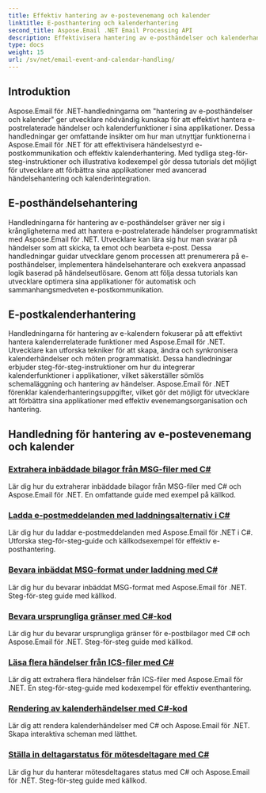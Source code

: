 ```yaml
---
title: Effektiv hantering av e-postevenemang och kalender
linktitle: E-posthantering och kalenderhantering
second_title: Aspose.Email .NET Email Processing API
description: Effektivisera hantering av e-posthändelser och kalenderhantering med Aspose.Email för .NET-tutorials. Lär dig att automatisera e-posthändelser och sömlöst integrera kalenderfunktioner.
type: docs
weight: 15
url: /sv/net/email-event-and-calendar-handling/
---
```


## Introduktion

Aspose.Email för .NET-handledningarna om "hantering av e-posthändelser och kalender" ger utvecklare nödvändig kunskap för att effektivt hantera e-postrelaterade händelser och kalenderfunktioner i sina applikationer. Dessa handledningar ger omfattande insikter om hur man utnyttjar funktionerna i Aspose.Email för .NET för att effektivisera händelsestyrd e-postkommunikation och effektiv kalenderhantering. Med tydliga steg-för-steg-instruktioner och illustrativa kodexempel gör dessa tutorials det möjligt för utvecklare att förbättra sina applikationer med avancerad händelsehantering och kalenderintegration.

## E-posthändelsehantering

Handledningarna för hantering av e-posthändelser gräver ner sig i krångligheterna med att hantera e-postrelaterade händelser programmatiskt med Aspose.Email för .NET. Utvecklare kan lära sig hur man svarar på händelser som att skicka, ta emot och bearbeta e-post. Dessa handledningar guidar utvecklare genom processen att prenumerera på e-posthändelser, implementera händelsehanterare och exekvera anpassad logik baserad på händelseutlösare. Genom att följa dessa tutorials kan utvecklare optimera sina applikationer för automatisk och sammanhangsmedveten e-postkommunikation.

## E-postkalenderhantering

Handledningarna för hantering av e-kalendern fokuserar på att effektivt hantera kalenderrelaterade funktioner med Aspose.Email för .NET. Utvecklare kan utforska tekniker för att skapa, ändra och synkronisera kalenderhändelser och möten programmatiskt. Dessa handledningar erbjuder steg-för-steg-instruktioner om hur du integrerar kalenderfunktioner i applikationer, vilket säkerställer sömlös schemaläggning och hantering av händelser. Aspose.Email för .NET förenklar kalenderhanteringsuppgifter, vilket gör det möjligt för utvecklare att förbättra sina applikationer med effektiv evenemangsorganisation och hantering.

## Handledning för hantering av e-postevenemang och kalender
### [Extrahera inbäddade bilagor från MSG-filer med C#](./extracting-embedded-attachments-from-msg-files-using-csharp/)
Lär dig hur du extraherar inbäddade bilagor från MSG-filer med C# och Aspose.Email för .NET. En omfattande guide med exempel på källkod.
### [Ladda e-postmeddelanden med laddningsalternativ i C#](./loading-email-messages-with-load-options-in-csharp/)
Lär dig hur du laddar e-postmeddelanden med Aspose.Email för .NET i C#. Utforska steg-för-steg-guide och källkodsexempel för effektiv e-posthantering.
### [Bevara inbäddat MSG-format under laddning med C#](./preserving-embedded-msg-format-during-load-with-csharp/)
Lär dig hur du bevarar inbäddat MSG-format med Aspose.Email för .NET. Steg-för-steg guide med källkod.
### [Bevara ursprungliga gränser med C#-kod](./preserving-original-boundaries-using-csharp-code/)
Lär dig hur du bevarar ursprungliga gränser för e-postbilagor med C# och Aspose.Email för .NET. Steg-för-steg guide med källkod.
### [Läsa flera händelser från ICS-filer med C#](./reading-multiple-events-from-ics-files-with-csharp/)
Lär dig att extrahera flera händelser från ICS-filer med Aspose.Email för .NET. En steg-för-steg-guide med kodexempel för effektiv eventhantering.
### [Rendering av kalenderhändelser med C#-kod](./rendering-calendar-events-using-csharp-code/)
Lär dig att rendera kalenderhändelser med C# och Aspose.Email för .NET. Skapa interaktiva scheman med lätthet.
### [Ställa in deltagarstatus för mötesdeltagare med C#](./setting-participant-status-for-appointment-attendees-with-csharp/)
Lär dig hur du hanterar mötesdeltagares status med C# och Aspose.Email för .NET. Steg-för-steg guide med källkod.